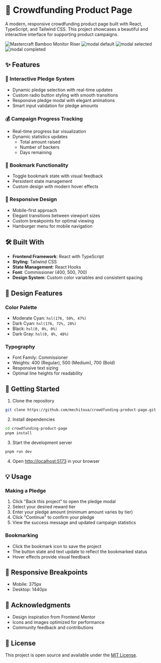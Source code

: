 # 🚀 Crowdfunding Product Page

A modern, responsive crowdfunding product page built with React, TypeScript, and Tailwind CSS. This project showcases a beautiful and interactive interface for supporting product campaigns.

![Mastercraft Bamboo Monitor Riser](public/design/desktop-design.jpg)
![modal default](public/design/desktop-design-modal-default.jpg)
![modal selected](public/design/desktop-design-modal-selected.jpg)
![modal completed](public/design/desktop-design-modal-completed.jpg)

## ✨ Features

### 🎯 Interactive Pledge System

- Dynamic pledge selection with real-time updates
- Custom radio button styling with smooth transitions
- Responsive pledge modal with elegant animations
- Smart input validation for pledge amounts

### 💰 Campaign Progress Tracking

- Real-time progress bar visualization
- Dynamic statistics updates
  - Total amount raised
  - Number of backers
  - Days remaining

### 🔖 Bookmark Functionality

- Toggle bookmark state with visual feedback
- Persistent state management
- Custom design with modern hover effects

### 📱 Responsive Design

- Mobile-first approach
- Elegant transitions between viewport sizes
- Custom breakpoints for optimal viewing
- Hamburger menu for mobile navigation

## 🛠️ Built With

- **Frontend Framework**: React with TypeScript
- **Styling**: Tailwind CSS
- **State Management**: React Hooks
- **Font**: Commissioner (400, 500, 700)
- **Design System**: Custom color variables and consistent spacing

## 🎨 Design Features

### Color Palette

- Moderate Cyan: `hsl(176, 50%, 47%)`
- Dark Cyan: `hsl(176, 72%, 28%)`
- Black: `hsl(0, 0%, 0%)`
- Dark Gray: `hsl(0, 0%, 48%)`

### Typography

- Font Family: Commissioner
- Weights: 400 (Regular), 500 (Medium), 700 (Bold)
- Responsive text sizing
- Optimal line heights for readability

## 🚀 Getting Started

1. Clone the repository

```bash
git clone https://github.com/mechitoua/crowdfunding-product-page.git
```

2. Install dependencies

```bash
cd crowdfunding-product-page
pnpm install
```

3. Start the development server

```bash
pnpm run dev
```

4. Open [http://localhost:5173](http://localhost:5173) in your browser

## 💡 Usage

### Making a Pledge

1. Click "Back this project" to open the pledge modal
2. Select your desired reward tier
3. Enter your pledge amount (minimum amount varies by tier)
4. Click "Continue" to confirm your pledge
5. View the success message and updated campaign statistics

### Bookmarking

- Click the bookmark icon to save the project
- The button state and text update to reflect the bookmarked status
- Hover effects provide visual feedback

## 📱 Responsive Breakpoints

- Mobile: 375px
- Desktop: 1440px

## 🌟 Acknowledgments

- Design inspiration from Frontend Mentor
- Icons and images optimized for performance
- Community feedback and contributions

## 📄 License

This project is open source and available under the [MIT License](LICENSE).
